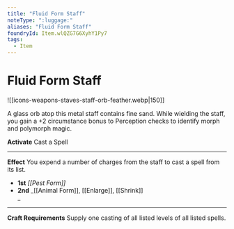 ```yaml
---
title: "Fluid Form Staff"
noteType: ":luggage:"
aliases: "Fluid Form Staff"
foundryId: Item.wlQZG7G6XyhY1Py7
tags:
  - Item
---
```


# Fluid Form Staff
![[icons-weapons-staves-staff-orb-feather.webp|150]]

A glass orb atop this metal staff contains fine sand. While wielding the staff, you gain a +2 circumstance bonus to Perception checks to identify morph and polymorph magic.

**Activate** Cast a Spell

* * *

**Effect** You expend a number of charges from the staff to cast a spell from its list.

*   **1st** _[[Pest Form]]_
*   **2nd** _[[Animal Form]], [[Enlarge]], [[Shrink]]  
    _

* * *

**Craft Requirements** Supply one casting of all listed levels of all listed spells.
